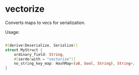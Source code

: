 # vectorize

Converts maps to vecs for serialization.

Usage:

```rust

#[derive(Deserialize, Serialize)]
struct MyStruct {
    ordinary_field: String,
    #[serde(with = "vectorize")]
    no_string_key_map: HashMap<(u8, bool, String), String>,
}

```
